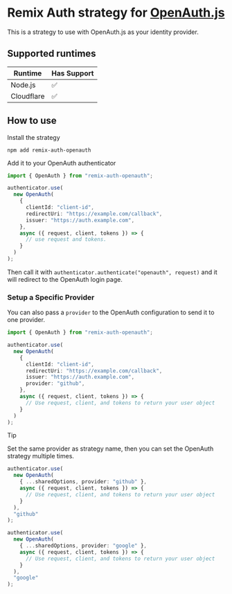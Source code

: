 # Remix Auth strategy for [OpenAuth.js](https://openauth.js.org)

This is a strategy to use with OpenAuth.js as your identity provider.

## Supported runtimes

| Runtime    | Has Support |
| ---------- | ----------- |
| Node.js    | ✅          |
| Cloudflare | ✅          |

## How to use

Install the strategy

```
npm add remix-auth-openauth
```

Add it to your OpenAuth authenticator

```ts
import { OpenAuth } from "remix-auth-openauth";

authenticator.use(
  new OpenAuth(
    {
      clientId: "client-id",
      redirectUri: "https://example.com/callback",
      issuer: "https://auth.example.com",
    },
    async ({ request, client, tokens }) => {
      // use request and tokens.
    }
  )
);
```

Then call it with `authenticator.authenticate("openauth", request)` and it will redirect to the OpenAuth login page.

### Setup a Specific Provider

You can also pass a `provider` to the OpenAuth configuration to send it to one provider.

```ts
import { OpenAuth } from "remix-auth-openauth";

authenticator.use(
  new OpenAuth(
    {
      clientId: "client-id",
      redirectUri: "https://example.com/callback",
      issuer: "https://auth.example.com",
      provider: "github",
    },
    async ({ request, client, tokens }) => {
      // Use request, client, and tokens to return your user object
    }
  )
);
```

> [!TIP]
> Set the same provider as strategy name, then you can set the OpenAuth strategy multiple times.

```ts
authenticator.use(
  new OpenAuth(
    { ...sharedOptions, provider: "github" },
    async ({ request, client, tokens }) => {
      // Use request, client, and tokens to return your user object
    }
  ),
  "github"
);

authenticator.use(
  new OpenAuth(
    { ...sharedOptions, provider: "google" },
    async ({ request, client, tokens }) => {
      // Use request, client, and tokens to return your user object
    }
  ),
  "google"
);
```
